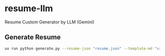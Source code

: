 # resume-llm
Resume Custom Generator by LLM (Gemini)






## Generate Resume

```bash
uv run python generate.py --resume-json "resume.json" --template-md "src/resume/template.md" --jobs-json "jobs.json" --output-dir "output"
```
